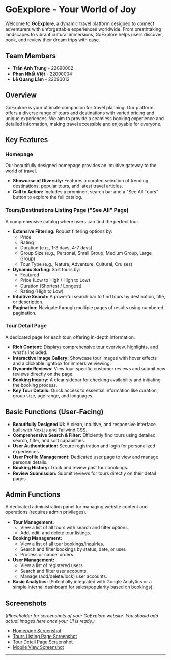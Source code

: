 # GoExplore - Your World of Joy

Welcome to **GoExplore**, a dynamic travel platform designed to connect adventurers with unforgettable experiences worldwide. From breathtaking landscapes to vibrant cultural immersions, GoExplore helps users discover, book, and review their dream trips with ease.

## Team Members

* **Trần Anh Trung** - 22090002
* **Phan Nhất Việt** - 22090004
* **Lê Quang Lâm** - 22090012

## Overview

GoExplore is your ultimate companion for travel planning. Our platform offers a diverse range of tours and destinations with varied pricing and unique experiences. We aim to provide a seamless booking experience and detailed information, making travel accessible and enjoyable for everyone.

## Key Features

### Homepage
Our beautifully designed homepage provides an intuitive gateway to the world of travel.
* **Showcase of Diversity:** Features a curated selection of trending destinations, popular tours, and latest travel articles.
* **Call to Action:** Includes a prominent search bar and a "See All Tours" button to explore the full catalog.

### Tours/Destinations Listing Page ("See All" Page)
A comprehensive catalog where users can find the perfect tour.
* **Extensive Filtering:** Robust filtering options by:
    * Price
    * Rating
    * Duration (e.g., 1-3 days, 4-7 days)
    * Group Size (e.g., Personal, Small Group, Medium Group, Large Group)
    * Tour Type (e.g., Nature, Adventure, Cultural, Cruises)
* **Dynamic Sorting:** Sort tours by:
    * Featured
    * Price (Low to High / High to Low)
    * Duration (Shortest / Longest)
    * Rating (High to Low)
* **Intuitive Search:** A powerful search bar to find tours by destination, title, or description.
* **Pagination:** Navigate through multiple pages of results using numbered pagination.

### Tour Detail Page
A dedicated page for each tour, offering in-depth information.
* **Rich Content:** Displays comprehensive tour overview, highlights, and what's included.
* **Interactive Image Gallery:** Showcase tour images with hover effects and a clickable lightbox for immersive viewing.
* **Dynamic Reviews:** View tour-specific customer reviews and submit new reviews directly on the page.
* **Booking Inquiry:** A clear sidebar for checking availability and initiating the booking process.
* **Key Tour Details:** Quick access to essential information like duration, group size, age range, and languages.

## Basic Functions (User-Facing)

* **Beautifully Designed UI:** A clean, intuitive, and responsive interface built with Next.js and Tailwind CSS.
* **Comprehensive Search & Filter:** Efficiently find tours using detailed search, filter, and sort capabilities.
* **User Authentication:** Secure registration and login for personalized experiences.
* **User Profile Management:** Dedicated user page to view and manage personal details.
* **Booking History:** Track and review past tour bookings.
* **Review Submission:** Submit reviews for tours directly on their detail pages.

## Admin Functions

A dedicated administration panel for managing website content and operations (requires admin privileges).

* **Tour Management:**
    * View a list of all tours with search and filter options.
    * Add, edit, and delete tour listings.
* **Booking Management:**
    * View a list of all tour bookings/inquiries.
    * Search and filter bookings by status, date, or user.
    * Process or cancel orders.
* **User Management:**
    * View a list of registered users.
    * Search and filter user accounts.
    * Manage (add/delete/lock) user accounts.
* **Basic Analytics:** (Potentially integrated with Google Analytics or a simple internal dashboard for sales/popularity based on bookings).

## Screenshots

*(Placeholder for screenshots of your GoExplore website. You should add actual images here once your UI is ready.)*

* [Homepage Screenshot](link-to-homepage-screenshot.jpg)
* [Tours Listing Page Screenshot](link-to-tours-listing-screenshot.jpg)
* [Tour Detail Page Screenshot](link-to-tour-detail-screenshot.jpg)
* [Mobile View Screenshot](link-to-mobile-view-screenshot.jpg)

---
